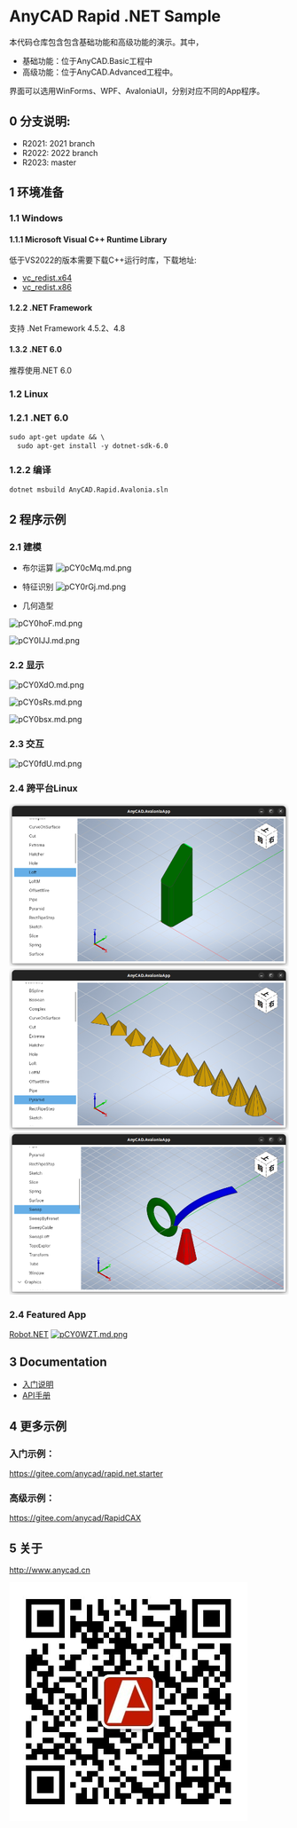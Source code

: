 # AnyCAD Rapid .NET Sample

本代码仓库包含包含基础功能和高级功能的演示。其中，
- 基础功能：位于AnyCAD.Basic工程中
- 高级功能：位于AnyCAD.Advanced工程中。

界面可以选用WinForms、WPF、AvaloniaUI，分别对应不同的App程序。

## 0 分支说明:
 - R2021: 2021 branch
 - R2022: 2022 branch
 - R2023: master

## 1 环境准备

### 1.1 Windows
#### 1.1.1 Microsoft Visual C++ Runtime Library

低于VS2022的版本需要下载C++运行时库，下载地址: 
- [vc_redist.x64](https://aka.ms/vs/17/release/vc_redist.x64.exe)
- [vc_redist.x86](https://aka.ms/vs/17/release/vc_redist.x86.exe)

#### 1.2.2 .NET Framework
支持 .Net Framework 4.5.2、4.8
#### 1.3.2 .NET 6.0
推荐使用.NET 6.0

### 1.2 Linux
### 1.2.1 .NET 6.0
```
sudo apt-get update && \
  sudo apt-get install -y dotnet-sdk-6.0
```
### 1.2.2 编译
```
dotnet msbuild AnyCAD.Rapid.Avalonia.sln
```
## 2 程序示例

### 2.1 建模

- 布尔运算
![pCY0cMq.md.png](https://s1.ax1x.com/2023/06/23/pCY0cMq.md.png)

- 特征识别
![pCY0rGj.md.png](https://s1.ax1x.com/2023/06/23/pCY0rGj.md.png)

- 几何造型

![pCY0hoF.md.png](https://s1.ax1x.com/2023/06/23/pCY0hoF.md.png)

![pCY0IJJ.md.png](https://s1.ax1x.com/2023/06/23/pCY0IJJ.md.png)


### 2.2 显示
![pCY0XdO.md.png](https://s1.ax1x.com/2023/06/23/pCY0XdO.md.png)

![pCY0sRs.md.png](https://s1.ax1x.com/2023/06/23/pCY0sRs.md.png)

![pCY0bsx.md.png](https://s1.ax1x.com/2023/06/23/pCY0bsx.md.png)



### 2.3 交互

![pCY0fdU.md.png](https://s1.ax1x.com/2023/06/23/pCY0fdU.md.png)

### 2.4 跨平台Linux

![linux.loft](showcase/linux.loft.png)
![linux.loft](showcase/linux.pyramid.png)
![linux.loft](showcase/linux.sweep.png)


### 2.4 Featured App
[Robot.NET](https://gitee.com/anycad/anycad.rapid.net.sample/AnyRobot.NET)
[![pCY0WZT.md.png](https://s1.ax1x.com/2023/06/23/pCY0WZT.md.png)](https://imgse.com/i/pCY0WZT)

## 3 Documentation

- [入门说明](http://www.anycad.cn/guide/)
- [API手册](http://www.anycad.cn/api/classes.html)

## 4 更多示例
### 入门示例：
https://gitee.com/anycad/rapid.net.starter
### 高级示例：
https://gitee.com/anycad/RapidCAX

## 5 关于
http://www.anycad.cn

![Weixin](weixin.jpg)